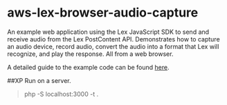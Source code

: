 # aws-lex-browser-audio-capture
An example web application using the Lex JavaScript SDK to send and receive audio from the Lex PostContent API. Demonstrates how to capture an audio device, record audio, convert the audio into a format that Lex will recognize, and play the response. All from a web browser.

A detailed guide to the example code can be found [here](https://aws.amazon.com/blogs/ai/capturing-voice-input-in-a-browser/).

##XP Run on a server.
> php -S localhost:3000 -t .
